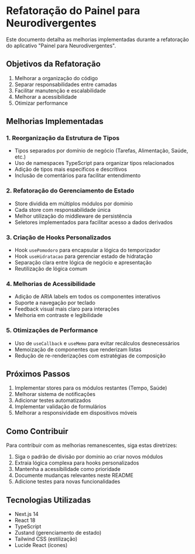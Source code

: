 # Refatoração do Painel para Neurodivergentes

Este documento detalha as melhorias implementadas durante a refatoração do aplicativo "Painel para Neurodivergentes".

## Objetivos da Refatoração

1. Melhorar a organização do código
2. Separar responsabilidades entre camadas
3. Facilitar manutenção e escalabilidade
4. Melhorar a acessibilidade
5. Otimizar performance

## Melhorias Implementadas

### 1. Reorganização da Estrutura de Tipos

- Tipos separados por domínio de negócio (Tarefas, Alimentação, Saúde, etc.)
- Uso de namespaces TypeScript para organizar tipos relacionados
- Adição de tipos mais específicos e descritivos
- Inclusão de comentários para facilitar entendimento

### 2. Refatoração do Gerenciamento de Estado

- Store dividida em múltiplos módulos por domínio
- Cada store com responsabilidade única
- Melhor utilização do middleware de persistência
- Seletores implementados para facilitar acesso a dados derivados

### 3. Criação de Hooks Personalizados

- Hook `usePomodoro` para encapsular a lógica do temporizador
- Hook `useHidratacao` para gerenciar estado de hidratação
- Separação clara entre lógica de negócio e apresentação
- Reutilização de lógica comum

### 4. Melhorias de Acessibilidade

- Adição de ARIA labels em todos os componentes interativos
- Suporte a navegação por teclado
- Feedback visual mais claro para interações
- Melhoria em contraste e legibilidade

### 5. Otimizações de Performance

- Uso de `useCallback` e `useMemo` para evitar recálculos desnecessários
- Memoização de componentes que renderizam listas
- Redução de re-renderizações com estratégias de composição

## Próximos Passos

1. Implementar stores para os módulos restantes (Tempo, Saúde)
2. Melhorar sistema de notificações
3. Adicionar testes automatizados
4. Implementar validação de formulários
5. Melhorar a responsividade em dispositivos móveis

## Como Contribuir

Para contribuir com as melhorias remanescentes, siga estas diretrizes:

1. Siga o padrão de divisão por domínio ao criar novos módulos
2. Extraia lógica complexa para hooks personalizados
3. Mantenha a acessibilidade como prioridade
4. Documente mudanças relevantes neste README
5. Adicione testes para novas funcionalidades

## Tecnologias Utilizadas

- Next.js 14
- React 18
- TypeScript
- Zustand (gerenciamento de estado)
- Tailwind CSS (estilização)
- Lucide React (ícones) 